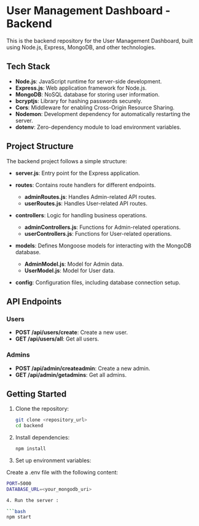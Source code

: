 # User Management Dashboard - Backend

This is the backend repository for the User Management Dashboard, built using Node.js, Express, MongoDB, and other technologies.

## Tech Stack

- **Node.js**: JavaScript runtime for server-side development.
- **Express.js**: Web application framework for Node.js.
- **MongoDB**: NoSQL database for storing user information.
- **bcryptjs**: Library for hashing passwords securely.
- **Cors**: Middleware for enabling Cross-Origin Resource Sharing.
- **Nodemon**: Development dependency for automatically restarting the server.
- **dotenv**: Zero-dependency module to load environment variables.

## Project Structure

The backend project follows a simple structure:

- **server.js**: Entry point for the Express application.

- **routes**: Contains route handlers for different endpoints.
  - **adminRoutes.js**: Handles Admin-related API routes.
  - **userRoutes.js**: Handles User-related API routes.

- **controllers**: Logic for handling business operations.
  - **adminControllers.js**: Functions for Admin-related operations.
  - **userControllers.js**: Functions for User-related operations.

- **models**: Defines Mongoose models for interacting with the MongoDB database.
  - **AdminModel.js**: Model for Admin data.
  - **UserModel.js**: Model for User data.

- **config**: Configuration files, including database connection setup.

## API Endpoints

### Users

- **POST /api/users/create**: Create a new user.
- **GET /api/users/all**: Get all users.

### Admins

- **POST /api/admin/createadmin**: Create a new admin.
- **GET /api/admin/getadmins**: Get all admins.

## Getting Started

1. Clone the repository:

   ```bash
   git clone <repository_url>
   cd backend

2. Install dependencies:

   ```bash
   npm install

3. Set up environment variables:

Create a .env file with the following content:

   ```bash
  PORT=5000
  DATABASE_URL=<your_mongodb_uri>

4. Run the server :

   ```bash
   npm start
